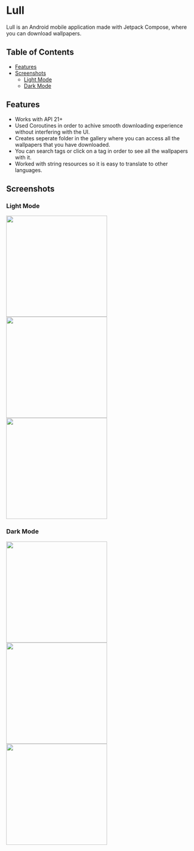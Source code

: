 # Lull
Lull is an Android mobile application made with Jetpack Compose, where you can download wallpapers.

## Table of Contents
- [Features](#features)
- [Screenshots](#screenshots)
  - [Light Mode](#light-mode)
  - [Dark Mode](#dark-mode)


## Features

- Works with API 21+
- Used Coroutines in order to achive smooth downloading experience without interfering with the UI.
- Creates seperate folder in the gallery where you can access all the wallpapers that you have downloaded.
- You can search tags or click on a tag in order to see all the wallpapers with it.
- Worked with string resources so it is easy to translate to other languages.

## Screenshots

### Light Mode
<img src="/screenshots/light_homepage.png" width="270"><img src="/screenshots/light_details.png" width="270"><img src="/screenshots/light_search.png" width="270">

### Dark Mode
<img src="/screenshots/dark_homepage.png" width="270"><img src="/screenshots/dark_details.png" width="270"><img src="/screenshots/dark_search.png" width="270">
